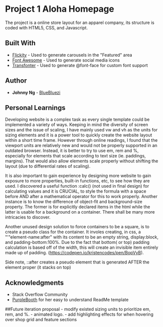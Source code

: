 # Project 1 Aloha Homepage

The project is a online store layout for an apparel company, its structure is coded with HTML5, CSS, and Javascript.


## Built With

* [Flickity](https://flickity.metafizzy.co/) - Used to generate carousels in the "Featured" area
* [Font Awesome](https://fontawesome.com/) - Used to generate social media icons
* [Transfonter](https://transfonter.org/) - Used to generate @font-face for custom font support


## Author

* **Johnny Ng** - [BlueBluezi](https://github.com/bluebluezi)

## Personal Learnings

Developing website is a complex task as every single template could be implemented a variety of ways. Keeping in mind the diversity of screen sizes and the issue of scaling, I have mainly used vw and vh as the units for sizing elements and it is a power tool to quickly create the website layout within a short time frame. However through online readings, I found that the viewport units are relatively new and would not be properly supported in an outdated browser. Instead, it is better to try to use em, rem and %, especially for elements that scale according to text size (ie. paddings, margins). That would also allow elements scale properly without shifting the layout (due to differential rates of scaling).

It is also important to gain experience by designing more website to gain exposure to more properties, built-in functions, etc, to see how they are used. I discovered a useful function :calc() (not used in final design) for calculating values and it is CRUCIAL, to style the formula with a space before AND after a mathematical operator for this to work properly. Another instance is to know the difference of object-fit and background-size property. The former is for explicitly declared items in the html while the latter is usable for a background on a container. There shall be many more intricacies to discover.

Another unused design solution to force containers to be a square, is to create a pseudo class for the container. It involes creating, in css, a "'"element-name:after" with its content to be an empty string, display:block, and padding-bottom:100%. Due to the fact that bottom( or top) padding calculation is based off of the width, this will create an invisible item entirely made up of padding. (https://codepen.io/kristencodes/pen/BopVyB).

Side note, ::after creates a pseudo element that is generated AFTER the element proper (it stacks on top)



## Acknowledgments

* Stack Overflow Community
* [PurpleBooth](https://github.com/purplebooth) for her easy to understand ReadMe template

##Future iteration proposal
	- modify existed sizing units to prioritize em, rem, and %.
	- animated logo.
	- add highlighting effects for when hovering over shop grid and feature sections
